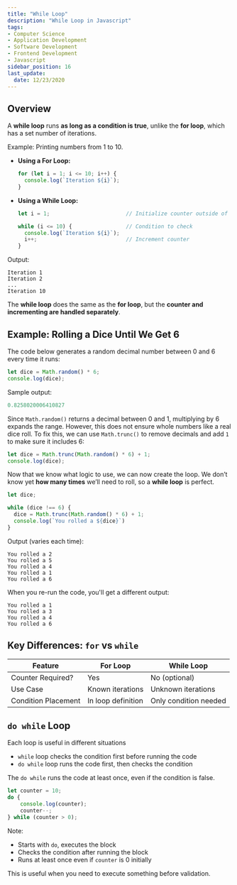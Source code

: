 ```yaml
---
title: "While Loop"
description: "While Loop in Javascript"
tags: 
- Computer Science
- Application Development
- Software Development
- Frontend Development
- Javascript
sidebar_position: 16
last_update:
  date: 12/23/2020
---
```



## Overview 

A **while loop** runs **as long as a condition is true**, unlike the **for loop**, which has a set number of iterations.

Example: Printing numbers from 1 to 10.

- **Using a For Loop:**

    ```javascript
    for (let i = 1; i <= 10; i++) {
      console.log(`Iteration ${i}`);
    }
    ```

- **Using a While Loop:**

    ```javascript
    let i = 1;                        // Initialize counter outside of the loop

    while (i <= 10) {                 // Condition to check
      console.log(`Iteration ${i}`);
      i++;                            // Increment counter
    }
    ```

Output:

```
Iteration 1
Iteration 2
...
Iteration 10
```

The **while loop** does the same as the **for loop**, but the **counter and incrementing are handled separately**.


## Example: Rolling a Dice Until We Get 6  

The code below generates a random decimal number between 0 and 6 every time it runs:  

```js
let dice = Math.random() * 6;
console.log(dice);
```  

Sample output:

```js
0.8258020006410827 
```

Since `Math.random()` returns a decimal between 0 and 1, multiplying by 6 expands the range. However, this does not ensure whole numbers like a real dice roll. To fix this, we can use `Math.trunc()` to remove decimals and add `1` to make sure it includes 6:  

```js
let dice = Math.trunc(Math.random() * 6) + 1;
console.log(dice);
```  

Now that we know what logic to use, we can now create the loop. We don’t know yet **how many times** we’ll need to roll, so a **while loop** is perfect. 

```javascript
let dice;

while (dice !== 6) {
  dice = Math.trunc(Math.random() * 6) + 1;
  console.log(`You rolled a ${dice}`)
}
```

Output (varies each time):

```
You rolled a 2
You rolled a 5
You rolled a 4
You rolled a 1
You rolled a 6
```

When you re-run the code, you'll get a different output:

```
You rolled a 1
You rolled a 3
You rolled a 4
You rolled a 6  
```

## Key Differences: `for` vs `while`

| Feature         | For Loop                 | While Loop                |
|---------------|----------------------|----------------------|
| Counter Required? | Yes                     | No (optional)         |
| Use Case        | Known iterations      | Unknown iterations  |
| Condition Placement | In loop definition  | Only condition needed |

## `do while` Loop

Each loop is useful in different situations

- `while` loop checks the condition first before running the code
- `do while` loop runs the code first, then checks the condition

The `do while` runs the code at least once, even if the condition is false.

```javascript
let counter = 10;
do {
    console.log(counter);
    counter--;
} while (counter > 0);
```

Note: 

- Starts with `do`, executes the block
- Checks the condition after running the block
- Runs at least once even if `counter` is 0 initially

This is useful when you need to execute something before validation.


